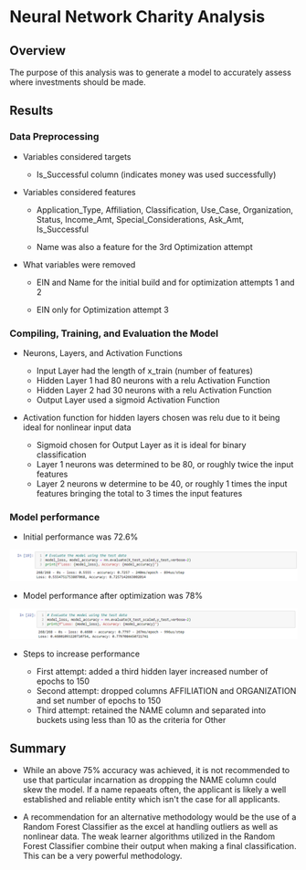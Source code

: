 # Neural Network Charity Analysis
## Overview
The purpose of this analysis was to generate a model to accurately assess where investments should be made.

## Results
### Data Preprocessing
- Variables considered targets

    - Is_Successful column (indicates money was used successfully)

- Variables considered features

    - Application_Type, Affiliation, Classification, Use_Case, Organization, Status, Income_Amt, Special_Considerations, Ask_Amt, Is_Successful

    - Name was also a feature for the 3rd Optimization attempt

- What variables were removed

    - EIN and Name for the initial build and for optimization attempts 1 and 2

    - EIN only for Optimization attempt 3

### Compiling, Training, and Evaluation the Model
-  Neurons, Layers, and Activation Functions
    - Input Layer had the length of x_train (number of features)
    - Hidden Layer 1 had 80 neurons with a relu Activation Function
    - Hidden Layer 2 had 30 neurons  with a relu Activation Function
    - Output Layer used a sigmoid Activation Function

-   Activation function for hidden layers chosen was relu due to it being ideal for nonlinear input data
    - Sigmoid chosen for Output Layer as it is ideal for binary classification
    - Layer 1 neurons was determined to be 80, or roughly twice the input features
    - Layer 2 neurons w determine to be 40, or roughly 1 times the input features bringing the total to 3 times the input features

### Model performance
-   Initial performance was 72.6%

![Inital Accuracy](./pictures/Initial_Accuracy.png)

-   Model performance after optimization was 78% 

![Improved Accuracy](./pictures/Improved_Accuracy.png)

-   Steps to increase performance

    - First attempt: added a third hidden layer increased number of epochs to 150
    - Second attempt: dropped columns AFFILIATION and ORGANIZATION and set number of epochs to 150
    - Third attempt: retained the NAME column and separated into buckets using less than 10 as the criteria for Other

## Summary
-   While an above 75% accuracy was achieved, it is not recommended to use that particular incarnation as dropping the NAME column could skew the model. If a name repaeats often, the applicant is likely a well established and reliable entity which isn't the case for all applicants.

-   A recommendation for an alternative methodology would be the use of a Random Forest Classifier as the excel at handling outliers as well as nonlinear data. The weak learner algorithms utilized in the Random Forest Classifier combine their output when making a final classification. This can be a very powerful methodology.

